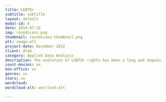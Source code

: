 ```yaml
---
title: LGBTQ+
subtitle: subtitle
layout: default
modal-id: 6
date: 2014-07-15
img: roundicons.png
thumbnail: roundicons-thumbnail.png
alt: image-alt
project-date: December 2022
client: dlab
category: Applied Data Analysis
description: The evolution of LGBTQ+ rights has been a long and ongoing process, with significant advancements and setbacks throughout history. In many societies, LGBTQ+ individuals have faced discrimination, persecution, and violence because of their sexual orientation or gender identity. However, there have also been significant efforts to promote equality and acceptance for LGBTQ+ people. In the 20th century, there were a number of major milestones in the fight for LGBTQ+ rights, including the Stonewall riots in 1969, which are considered a turning point in the modern LGBTQ+ rights movement. In the decades since, there have been many legal and cultural changes that have improved the lives of LGBTQ+ people, including the decriminalization of homosexuality in many countries, the legalization of same-sex marriage in numerous countries, and the increased representation and visibility of LGBTQ+ people in media and society. Despite these advancements, LGBTQ+ people still face discrimination and prejudice in many parts of the world, and the fight for equality and acceptance continues.
count-movies: xx
box-office: xx
genres: xx
stars: xx
wordcloud:
wordcloud-alt: worcloud-alt

---
```

